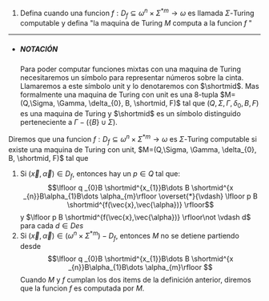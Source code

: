 1. Defina cuando una funcion $f: D_{f}\subseteq\omega^{n}\times\Sigma^{*m}\to \omega$ es llamada $\Sigma$-Turing computable y defina "la maquina de Turing $M$ computa a la funcion $f$ "  
---
- ##### *NOTACIÓN*
	Para poder computar funciones mixtas con una maquina de Turing necesitaremos un símbolo para representar números sobre la cinta. Llamaremos a este símbolo unit y lo denotaremos con $\shortmid$. Mas formalmente una maquina de Turing con unit es una 8-tupla $M=(Q,\Sigma, \Gamma, \delta_{0}, B, \shortmid, F)$ tal que   $(Q,\Sigma, \Gamma, \delta_{0}, B, F)$ es una maquina de Turing y $\shortmid$ es un símbolo distinguido perteneciente a $\Gamma - (\{B\}\cup \Sigma)$.

Diremos que una funcion $f: D_{f}\subseteq\omega^{n}\times\Sigma^{*m}\to \omega$  es $\Sigma$-Turing computable si existe una maquina de Turing con unit, $M=(Q,\Sigma, \Gamma, \delta_{0}, B, \shortmid, F)$ tal que
1. Si $(\vec{x},\vec{\alpha})\in D_{f}$, entonces hay un $p\in Q$ tal que:
   $$\lfloor q _{0}B \shortmid^{x_{1}}B\dots B \shortmid^{x _{n}}B\alpha_{1}B\dots \alpha_{m}\rfloor \overset{*}{\vdash} \lfloor p B \shortmid^{f(\vec{x},\vec{\alpha})} \rfloor$$
   y $\lfloor p B \shortmid^{f(\vec{x},\vec{\alpha})} \rfloor\not \vdash d$ para cada $d \in Des$
2.    Si $(\vec{x},\vec{\alpha})\in (\omega^{n}\times\Sigma^{*m}) - D_{f}$, entonces $M$ no se detiene partiendo desde $$\lfloor q _{0}B \shortmid^{x_{1}}B\dots B \shortmid^{x _{n}}B\alpha_{1}B\dots \alpha_{m}\rfloor $$
Cuando $M$ y $f$ cumplan los dos items de la definición anterior, diremos que la funcion $f$ es computada por $M$.